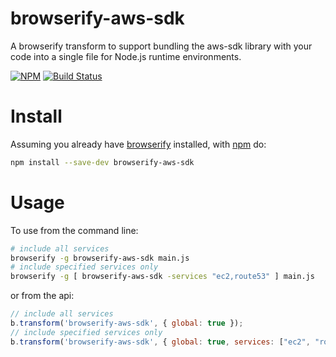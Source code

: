 # browserify-aws-sdk

A browserify transform to support bundling the aws-sdk library with your code into a single file for Node.js runtime environments.

[![NPM](https://nodei.co/npm/browserify-aws-sdk.png)](https://www.npmjs.com/package/browserify-aws-sdk)
[![Build Status](https://api.travis-ci.org/asynchrony/browserify-aws-sdk.svg?branch=master)](https://travis-ci.org/asynchrony/browserify-aws-sdk)

# Install

Assuming you already have [browserify](https://www.npmjs.com/package/browserify) installed, with [npm](http://npmjs.org) do:

``` sh
npm install --save-dev browserify-aws-sdk
```

# Usage

To use from the command line:

``` sh
# include all services
browserify -g browserify-aws-sdk main.js
# include specified services only
browserify -g [ browserify-aws-sdk -services "ec2,route53" ] main.js
```

or from the api:

``` js
// include all services
b.transform('browserify-aws-sdk', { global: true });
// include specified services only
b.transform('browserify-aws-sdk', { global: true, services: ["ec2", "route53"] });
```
